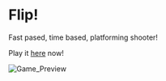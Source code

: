 # Flip!
Fast pased, time based, platforming shooter!

Play it [here](https://szy.wtf/projects/flip/) now!

![Game_Preview](Images/Flip_Preview.gif)
